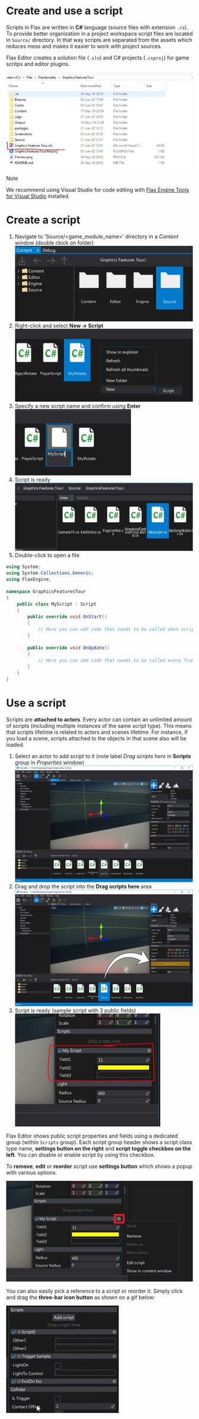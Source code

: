 # Create and use a script

Scripts in Flax are written in **C#** language (source files with extension `.cs`).
To provide better organization in a project workspace script files are located in `Source/` directory.
In that way scripts are separated from the assets which reduces mess and makes it easier to work with project sources.

Flax Editor creates a solution file (`.sln`) and C# projects (`.csproj`) for game scritps and editor plugins.

![Workspace](media/scripts-workspace.jpg)

> [!Note]
> We recommend using Visual Studio for code editing with [Flax Engine Tools for Visual Studio](https://marketplace.visualstudio.com/items?itemName=Flax.FlaxVS) installed.

# Create a script

1. Navigate to 'Source/&lt;game_module_name&gt;' directory in a *Content* window (double ckick on folder)
   <br>![Step 1](media/new-script-1.jpg)
2. Right-click and select **New -> Script**
   <br>![Step 2](media/new-script-2.jpg)
3. Specify a new script name and confirm using **Enter**
   <br>![Step 3](media/new-script-3.jpg)
4. Script is ready
   <br>![Step 4](media/new-script-4.jpg)
5. Double-click to open a file

```cs
using System;
using System.Collections.Generic;
using FlaxEngine;

namespace GraphicsFeaturesTour
{
	public class MyScript : Script
	{
		public override void OnStart()
		{
			// Here you can add code that needs to be called when script is created
		}

		public override void OnUpdate()
		{
			// Here you can add code that needs to be called every frame
		}
	}
}
```

# Use a script

Scripts are **attached to actors**. Every actor can contain an unlimited amount of scripts (including multiple instances of the same script type). This means that scripts lifetime is related to actors and scenes lifetime. For instance, if you load a  scene, scripts attached to the objects in that scene also will be loaded.

1. Select an actor to add script to it (note label *Drag scripts here* in **Scripts** group in *Properties* window)
   <br>![Step 1](media/use-script-1.jpg)
2. Drag and drop the script into the **Drag scripts here** area
   <br>![Step 2](media/use-script-2.jpg)
3. Script is ready (sample script with 3 public fields)
   <br>![Step 3](media/use-script-3.jpg)

Flax Editor shows public script properties and fields using a dedicated group (within `Scripts` group). Each script group header shows a script class type name, **settings button on the right** and **script toggle checkbox on the left**. You can disable or enable script by using this checkbox.

To **remove**, **edit** or **reorder** script use **settings button** which shows a popup with various options.

![Script settings](media/script-settings.jpg)

You can also easily pick a reference to a script or reorder it. Simply click and drag the **three-bar icon button** as shown on a gif below:

![Reorder Script](media/script-reorder-with-drag.gif)
